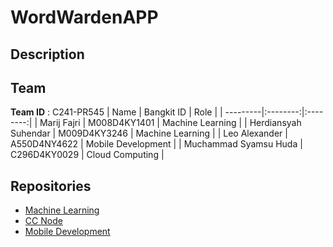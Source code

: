 # WordWardenAPP

## Description


## Team
**Team ID** : C241-PR545
| Name | Bangkit ID | Role |
| ---------|:--------:|:--------:|
| Marij Fajri   | M008D4KY1401     | Machine Learning  |
| Herdiansyah Suhendar  | M009D4KY3246   | Machine Learning    |
| Leo Alexander  | A550D4NY4622     | Mobile Development   |
| Muchammad Syamsu Huda   | C296D4KY0029     | Cloud Computing    |


## Repositories
- [Machine Learning](https://github.com/Wumboooo/Project-Capstone-C241-PR545/tree/ML)
- [CC Node](https://github.com/Wumboooo/Project-Capstone-C241-PR545/tree/CC-Node)
- [Mobile Development](https://github.com/Wumboooo/Project-Capstone-C241-PR545/tree/MD)
